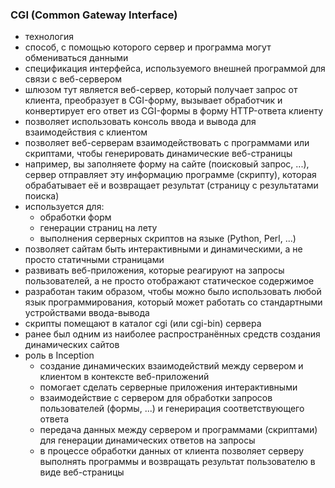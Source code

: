 ### CGI (Common Gateway Interface)
* технология
* способ, с помощью которого сервер и программа могут обмениваться данными
* спецификация интерфейса, используемого внешней программой для связи с веб-сервером
* шлюзом тут является веб-сервер, который получает запрос от клиента, преобразует в CGI-форму, вызывает обработчик и конвертирует его ответ из CGI-формы в форму HTTP-ответа клиенту
* позволяет использовать консоль ввода и вывода для взаимодействия с клиентом
* позволяет веб-серверам взаимодействовать с программами или скриптами, чтобы генерировать динамические веб-страницы
* например, вы заполняете форму на сайте (поисковый запрос, ...), сервер отправляет эту информацию программе (скрипту), которая обрабатывает её и возвращает результат (страницу с результатами поиска)
* используется для:
  + обработки форм
  + генерации страниц на лету
  + выполнения серверных скриптов на языке (Python, Perl, ...)
* позволяет сайтам быть интерактивными и динамическими, а не просто статичными страницами
* развивать веб-приложения, которые реагируют на запросы пользователей, а не просто отображают статическое содержимое
* разработан таким образом, чтобы можно было использовать любой язык программирования, который может работать со стандартными устройствами ввода-вывода
* скрипты помещают в каталог cgi (или cgi-bin) сервера
* ранее был одним из наиболее распространённых средств создания динамических сайтов
* роль в Inception
  + создание динамических взаимодействий между сервером и клиентом в контексте веб-приложений
  + помогает сделать серверные приложения интерактивными
  + взаимодействие с сервером для обработки запросов пользователей (формы, ...) и генерирация соответствующего ответа
  + передача данных между сервером и программами (скриптами) для генерации динамических ответов на запросы
  + в процессе обработки данных от клиента позволяет серверу выполнять программы и возвращать результат пользователю в виде веб-страницы
